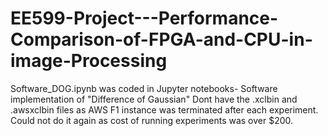 # EE599-Project---Performance-Comparison-of-FPGA-and-CPU-in-image-Processing
Software_DOG.ipynb was coded in Jupyter notebooks- Software implementation of "Difference of Gaussian"
Dont have the .xclbin and .awsxclbin files as AWS F1 instance was terminated after each experiment. Could not do it again as cost of running experiments was over $200.
